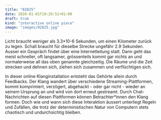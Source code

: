 ```yaml
---
title: "02825"
date: 2020-01-01T19:29:51+01:00
draft: true
kind: "interactive online piece"
image: "images/02825.jpg"
---
```


Licht braucht weniger als 3.3*10-6 Sekunden, um einen Kilometer zurück zu legen. Schall braucht für dieselbe Strecke ungefähr 2.9 Sekunden. Ausser ein Gespräch findet über eine Internetleitung statt. Dann geht das meist schneller, oft langsamer, grössenteils kommt gar nichts an und normalerweise all das oben genannte gleichzeitig. Die  Räume und die Zeit strecken und dehnen sich, ziehen sich zusammen und verflüchtigen sich.

In dieser online Klanginstallation entsteht das Gehörte allein durch Feedbacks. Der Klang wandert über verschiedene Streaming-Plattformen, kommt komprimiert, verzögert, abgehackt - oder gar nicht - wieder an seinem Ursprung an und wird von dort erneut gestreamt. Durch Chat-Nachrichten auf diesen Plattformen können Betrachter*innen den Klang formen. Doch wie und wann sich diese Interaktion äussert unterliegt Regeln und Zufällen, die trotz der deterministischen Natur von Computern stets chaotisch und undurchsichtig bleiben.